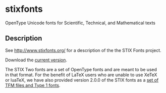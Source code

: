 # stixfonts
OpenType Unicode fonts for Scientific, Technical, and Mathematical texts

## Description

See http://www.stixfonts.org/ for a description of the the STIX Fonts
project.

Download the [current version](STIXv2.0.0.zip).

The STIX Two fonts are a set of OpenType fonts and are meant to be
used in that format.  For the benefit of LaTeX users who are unable to
use XeTeX or luaTeX, we have also provided version 2.0.0 of the STIX
fonts as a [set of TFM files and Type 1
fonts](STIXv2.0.0/Fonts/Type1).
